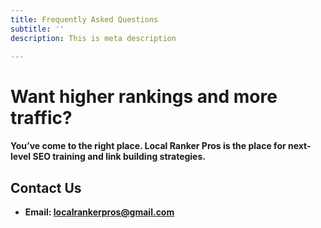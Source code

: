 ```yaml
---
title: Frequently Asked Questions
subtitle: ''
description: This is meta description

---
```

# **Want higher rankings and more traffic?**

#### You’ve come to the right place. **Local Ranker Pros** is the place for next-level SEO training and link building strategies.

## **Contact Us**

* **Email: localrankerpros@gmail.com**